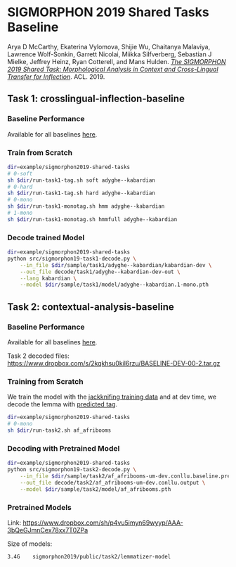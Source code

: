 # SIGMORPHON 2019 Shared Tasks Baseline

Arya D McCarthy, Ekaterina Vylomova, Shijie Wu, Chaitanya Malaviya, Lawrence Wolf-Sonkin, Garrett Nicolai, Miikka Silfverberg, Sebastian J Mielke, Jeffrey Heinz, Ryan Cotterell, and Mans Hulden. [*The SIGMORPHON 2019 Shared Task: Morphological Analysis in Context and Cross-Lingual Transfer for Inflection*](https://www.aclweb.org/anthology/W19-4226/). ACL. 2019.


## Task 1: crosslingual-inflection-baseline

### Baseline Performance

Available for all baselines [here](https://docs.google.com/spreadsheets/d/1vvSuy2LBarS20zK8lg_YCTauntDsmoxfqSaSrAQsJrM/edit?usp=sharing).

### Train from Scratch

```bash
dir=example/sigmorphon2019-shared-tasks
# 0-soft
sh $dir/run-task1-tag.sh soft adyghe--kabardian
# 0-hard
sh $dir/run-task1-tag.sh hard adyghe--kabardian
# 0-mono
sh $dir/run-task1-monotag.sh hmm adyghe--kabardian
# 1-mono
sh $dir/run-task1-monotag.sh hmmfull adyghe--kabardian
```

### Decode trained Model

```bash
dir=example/sigmorphon2019-shared-tasks
python src/sigmorphon19-task1-decode.py \
    --in_file $dir/sample/task1/adyghe--kabardian/kabardian-dev \
    --out_file decode/task1/adyghe--kabardian-dev-out \
    --lang kabardian \
    --model $dir/sample/task1/model/adyghe--kabardian.1-mono.pth
```

## Task 2: contextual-analysis-baseline

### Baseline Performance

Available for all baselines [here](https://docs.google.com/spreadsheets/d/1R1dtj2YFhPaOv4-VE1TpcCJ5_WzKO6rZ8ObMxJsM020/edit?usp=sharing).

Task 2 decoded files: https://www.dropbox.com/s/2kqkhsu0kil6rzu/BASELINE-DEV-00-2.tar.gz

### Training from Scratch

We train the model with the [jackknifing training data](https://www.dropbox.com/s/swf9cq22uxgr5wv/task2_jackknife_training_data_public.tar.gz) and at dev time, we decode the lemma with [predicted tag](https://www.dropbox.com/s/qt6nqa3gn96rbl3/baseline_predictions_public.tar.gz).

```bash
dir=example/sigmorphon2019-shared-tasks
# 0-mono
sh $dir/run-task2.sh af_afribooms
```

### Decoding with Pretrained Model

```bash
dir=example/sigmorphon2019-shared-tasks
python src/sigmorphon19-task2-decode.py \
    --in_file $dir/sample/task2/af_afribooms-um-dev.conllu.baseline.pred \
    --out_file decode/task2/af_afribooms-um-dev.conllu.output \
    --model $dir/sample/task2/model/af_afribooms.pth
```

### Pretrained Models

Link: https://www.dropbox.com/sh/p4vu5imyn69wyyp/AAA-3bQeGJmnCex78xx7T0ZPa

Size of models:
```
3.4G	sigmorphon2019/public/task2/lemmatizer-model
```